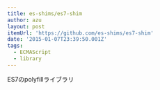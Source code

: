 ```yaml
---
title: es-shims/es7-shim
author: azu
layout: post
itemUrl: 'https://github.com/es-shims/es7-shim'
date: '2015-01-07T23:39:50.001Z'
tags:
  - ECMAScript
  - library
---
```

ES7のpolyfillライブラリ
